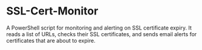 # SSL-Cert-Monitor
A PowerShell script for monitoring and alerting on SSL certificate expiry. It reads a list of URLs, checks their SSL certificates, and sends email alerts for certificates that are about to expire.
